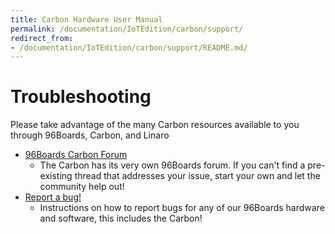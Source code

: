 ```yaml
---
title: Carbon Hardware User Manual
permalink: /documentation/IoTEdition/carbon/support/
redirect_from:
- /documentation/IoTEdition/carbon/support/README.md/
---
```

# Troubleshooting

Please take advantage of the many Carbon resources available to you through 96Boards, Carbon, and Linaro

- [96Boards Carbon Forum](https://discuss.96boards.org/c/products/carbon)
   - The Carbon has its very own 96Boards forum. If you can't find a pre-existing thread that addresses your issue, start your own and let the community help out!
- [Report a bug!](../../../Extras/Report_a_bug.md)
   - Instructions on how to report bugs for any of our 96Boards hardware and software, this includes the Carbon!
